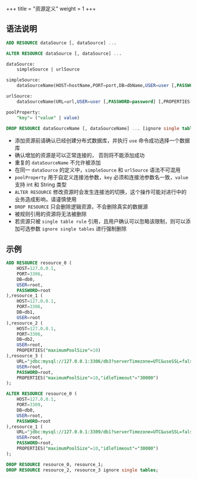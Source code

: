 +++
title = "资源定义"
weight = 1
+++

## 语法说明

```sql
ADD RESOURCE dataSource [, dataSource] ...

ALTER RESOURCE dataSource [, dataSource] ...

dataSource:
    simpleSource | urlSource

simpleSource:
    dataSourceName(HOST=hostName,PORT=port,DB=dbName,USER=user [,PASSWORD=password] [,PROPERTIES(poolProperty [,poolProperty]) ...])

urlSource:
    dataSourceName(URL=url,USER=user [,PASSWORD=password] [,PROPERTIES(poolProperty [,poolProperty]) ...])

poolProperty:
    "key"= ("value" | value)
    
DROP RESOURCE dataSourceName [, dataSourceName] ... [ignore single tables]
```

- 添加资源前请确认已经创建分布式数据库，并执行 `use` 命令成功选择一个数据库
- 确认增加的资源是可以正常连接的， 否则将不能添加成功
- 重复的 `dataSourceName` 不允许被添加
- 在同一 `dataSource` 的定义中，`simpleSource` 和 `urlSource` 语法不可混用
- `poolProperty` 用于自定义连接池参数，`key` 必须和连接池参数名一致，`value` 支持 int 和 String 类型
- `ALTER RESOURCE` 修改资源时会发生连接池的切换，这个操作可能对进行中的业务造成影响，请谨慎使用
- `DROP RESOURCE` 只会删除逻辑资源，不会删除真实的数据源
- 被规则引用的资源将无法被删除
- 若资源只被 `single table rule` 引用，且用户确认可以忽略该限制，则可以添加可选参数 `ignore single tables` 进行强制删除

## 示例

```sql
ADD RESOURCE resource_0 (
    HOST=127.0.0.1,
    PORT=3306,
    DB=db0,
    USER=root,
    PASSWORD=root
),resource_1 (
    HOST=127.0.0.1,
    PORT=3306,
    DB=db1,
    USER=root
),resource_2 (
    HOST=127.0.0.1,
    PORT=3306,
    DB=db2,
    USER=root,
    PROPERTIES("maximumPoolSize"=10)
),resource_3 (
    URL="jdbc:mysql://127.0.0.1:3306/db3?serverTimezone=UTC&useSSL=false",
    USER=root,
    PASSWORD=root,
    PROPERTIES("maximumPoolSize"=10,"idleTimeout"="30000")
);

ALTER RESOURCE resource_0 (
    HOST=127.0.0.1,
    PORT=3309,
    DB=db0,
    USER=root,
    PASSWORD=root
),resource_1 (
    URL="jdbc:mysql://127.0.0.1:3309/db1?serverTimezone=UTC&useSSL=false",
    USER=root,
    PASSWORD=root,
    PROPERTIES("maximumPoolSize"=10,"idleTimeout"="30000")
);

DROP RESOURCE resource_0, resource_1;
DROP RESOURCE resource_2, resource_3 ignore single tables;
```
